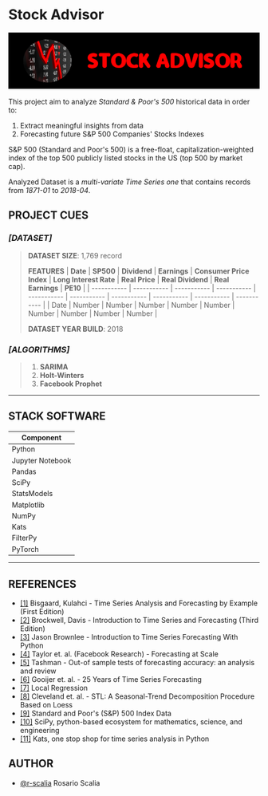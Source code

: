 # Stock Advisor
![Alt -> Project Logo](./img/project_logo.png)

This project aim to analyze *Standard & Poor's 500* historical data in order to:
1. Extract meaningful insights from data
2. Forecasting future S&P 500 Companies' Stocks Indexes 

S&P 500 (Standard and Poor's 500) is a free-float, capitalization-weighted index of the top 500 publicly listed stocks in the US (top 500 by market cap).

Analyzed Dataset is a *multi-variate Time Series one* that contains records from *1871-01* to *2018-04*.


## PROJECT CUES


### *[DATASET]*
> **DATASET SIZE**: 1,769 record
>
> **FEATURES**
> | **Date**        | **SP500**       | **Dividend**    | **Earnings**    | **Consumer Price Index** | **Long Interest Rate** | **Real Price** | **Real Dividend**  | **Real Earnings** | **PE10**        | 
> | ----------- | ----------- | ----------- | ----------- | ----------- | -----------    | -----------        | ----------- | -----------  | ----------- |
> | Date      | Number       | Number       | Number       | Number          | Number          | Number              | Number       | Number        | Number       |
>
> **DATASET YEAR BUILD**: 2018

### *[ALGORITHMS]*
> 1. **SARIMA**
> 2. **Holt-Winters**
> 3. **Facebook Prophet**

------------------------------------------------------------------------------------------
## STACK SOFTWARE
| **Component**    |
| -----------      |
| Python           |
| Jupyter Notebook |
| Pandas           |
| SciPy            |
| StatsModels      |
| Matplotlib       |
| NumPy            |
| Kats             |
| FilterPy         |
| PyTorch          | 

------------------------------------------------------------------------------------------


## REFERENCES
- [[1]](https://www.wiley.com/en-us/Time+Series+Analysis+and+Forecasting+by+Example-p-9780470540640) Bisgaard, Kulahci - Time Series Analysis and Forecasting by Example (First Edition)
- [[2]](https://www.springer.com/gp/book/9783319298528) Brockwell, Davis - Introduction to Time Series and Forecasting (Third Edition)
- [[3]](https://machinelearningmastery.com/introduction-to-time-series-forecasting-with-python/) Jason Brownlee - Introduction to Time Series Forecasting With Python
- [[4]](https://peerj.com/preprints/3190.pdf) Taylor et. al. (Facebook Research) - Forecasting at Scale
- [[5]](https://www.researchgate.net/publication/247087596_Out-of_sample_tests_of_forecasting_accuracy_an_analysis_and_review) Tashman - Out-of sample tests of forecasting accuracy: an analysis and review
- [[6]](https://robjhyndman.com/papers/ijf25.pdf) Gooijer et. al. - 25 Years of Time Series Forecasting
- [[7]](https://en.wikipedia.org/wiki/Local_regression) Local Regression
- [[8]](https://www.wessa.net/download/stl.pdf) Cleveland et. al. - STL: A Seasonal-Trend Decomposition Procedure Based on Loess
- [[9]](https://datahub.io/core/s-and-p-500#data-cli) Standard and Poor's (S&P) 500 Index Data
- [[10]](https://www.scipy.org/) SciPy, python-based ecosystem for mathematics, science, and engineering
- [[11]](https://facebookresearch.github.io/Kats/) Kats, one stop shop for time series analysis in Python

## AUTHOR
- [@r-scalia](https://github.com/rscdev7) Rosario Scalia